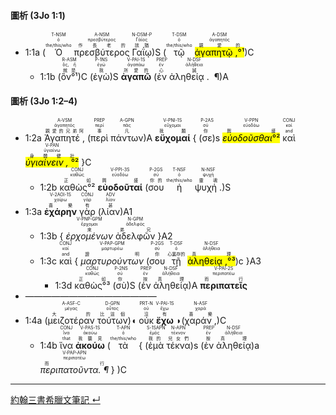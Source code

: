 #### 圖析 (3Jo 1:1)

- <rt>1:1a</rt> (<RUBY><ruby><ruby>Ὁ<rt>the/this/who</rt></ruby><rt>ὁ</rt></ruby><rt>T-NSM</rt></RUBY> <RUBY><ruby><ruby>πρεσβύτερος<rt>作長老的</rt></ruby><rt>πρεσβύτερος</rt></ruby><rt>A-NSM</rt></RUBY> <RUBY><ruby><ruby>Γαΐῳ<rt>該猶</rt></ruby><rt>Γάϊος</rt></ruby><rt>N-DSM-P</rt></RUBY>)S (<RUBY><ruby><ruby>τῷ<rt>the/this/who</rt></ruby><rt>ὁ</rt></ruby><rt>T-DSM</rt></RUBY> <RUBY><ruby><ruby><mark>ἀγαπητῷ ,°¹</mark><rt>親愛的</rt></ruby><rt>ἀγαπητός</rt></ruby><rt>A-DSM</rt></RUBY>)C
	- <rt>1:1b</rt> (<RUBY><ruby><ruby>ὃν°¹<rt>就是</rt></ruby><rt>ὅς, ἥ</rt></ruby><rt>R-ASM</rt></RUBY>)C (<RUBY><ruby><ruby>ἐγὼ<rt>我</rt></ruby><rt>ἐγώ</rt></ruby><rt>P-1NS</rt></RUBY>)S <RUBY><ruby><ruby><strong>ἀγαπῶ</strong><rt>所愛的</rt></ruby><rt>ἀγαπάω</rt></ruby><rt>V-PAI-1S</rt></RUBY> (<RUBY><ruby><ruby>ἐν<rt>心</rt></ruby><rt>ἐν</rt></ruby><rt>PREP</rt></RUBY> <RUBY><ruby><ruby>ἀληθείᾳ .  ¶ <rt>誠</rt></ruby><rt>ἀλήθεια</rt></ruby><rt>N-DSF</rt></RUBY>)A


#### 圖析 (3Jo 1:2–4)

- <rt>1:2a</rt> <RUBY><ruby><ruby>Ἀγαπητέ , <rt>親愛的兄弟阿</rt></ruby><rt>ἀγαπητός</rt></ruby><rt>A-VSM</rt></RUBY> (<RUBY><ruby><ruby>περὶ<rt>事</rt></ruby><rt>περί</rt></ruby><rt>PREP</rt></RUBY> <RUBY><ruby><ruby>πάντων<rt>凡</rt></ruby><rt>πᾶς</rt></ruby><rt>A-GPN</rt></RUBY>)A <RUBY><ruby><ruby><strong>εὔχομαί</strong><rt>我願</rt></ruby><rt>εὔχομαι</rt></ruby><rt>V-PNI-1S</rt></RUBY> { (<RUBY><ruby><ruby>σε<rt>你</rt></ruby><rt>σύ</rt></ruby><rt>P-2AS</rt></RUBY>)s <RUBY><ruby><ruby><mark><em>εὐοδοῦσθαι</em>°²</mark><rt>興盛</rt></ruby><rt>εὐοδόω</rt></ruby><rt>V-PPN</rt></RUBY> <RUBY><ruby><ruby>καὶ<rt>and</rt></ruby><rt>καί</rt></ruby><rt>CONJ</rt></RUBY> <RUBY><ruby><ruby><mark><em>ὑγιαίνειν , </em>°²</mark><rt>身體健壯</rt></ruby><rt>ὑγιαίνω</rt></ruby><rt>V-PAN</rt></RUBY> }C
	- <rt>1:2b</rt> <RUBY><ruby><ruby>καθὼς°²<rt>正如</rt></ruby><rt>καθώς</rt></ruby><rt>CONJ</rt></RUBY> <RUBY><ruby><ruby><strong>εὐοδοῦταί</strong><rt>興盛</rt></ruby><rt>εὐοδόω</rt></ruby><rt>V-PPI-3S</rt></RUBY> (<RUBY><ruby><ruby>σου<rt>你的</rt></ruby><rt>σύ</rt></ruby><rt>P-2GS</rt></RUBY> <RUBY><ruby><ruby>ἡ<rt>the/this/who</rt></ruby><rt>ὁ</rt></ruby><rt>T-NSF</rt></RUBY> <RUBY><ruby><ruby>ψυχή . <rt>靈魂</rt></ruby><rt>ψυχή</rt></ruby><rt>N-NSF</rt></RUBY>)S
- <rt>1:3a</rt> <RUBY><ruby><ruby><strong>ἐχάρην</strong><rt>喜樂</rt></ruby><rt>χαίρω</rt></ruby><rt>V-2AOI-1S</rt></RUBY> <RUBY><ruby><ruby>γὰρ<rt>有</rt></ruby><rt>γάρ</rt></ruby><rt>CONJ</rt></RUBY> (<RUBY><ruby><ruby>λίαν<rt>甚</rt></ruby><rt>λίαν</rt></ruby><rt>ADV</rt></RUBY>)A1 
	- <rt>1:3b</rt> { <RUBY><ruby><ruby><em>ἐρχομένων</em><rt>來</rt></ruby><rt>ἔρχομαι</rt></ruby><rt>V-PNP-GPM</rt></RUBY> <RUBY><ruby><ruby>ἀδελφῶν<rt>弟兄</rt></ruby><rt>ἀδελφός</rt></ruby><rt>N-GPM</rt></RUBY> }A2
	- <rt>1:3c</rt> <RUBY><ruby><ruby>καὶ<rt>and</rt></ruby><rt>καί</rt></ruby><rt>CONJ</rt></RUBY> { <RUBY><ruby><ruby><em>μαρτυρούντων</em><rt>證明</rt></ruby><rt>μαρτυρέω</rt></ruby><rt>V-PAP-GPM</rt></RUBY> (<RUBY><ruby><ruby>σου<rt>你</rt></ruby><rt>σύ</rt></ruby><rt>P-2GS</rt></RUBY> <RUBY><ruby><ruby>τῇ<rt>心裏存的</rt></ruby><rt>ὁ</rt></ruby><rt>T-DSF</rt></RUBY> <RUBY><ruby><ruby><mark>ἀληθείᾳ ,°³</mark><rt>真理</rt></ruby><rt>ἀλήθεια</rt></ruby><rt>N-DSF</rt></RUBY>)c }A3
		- <rt>1:3d</rt> <RUBY><ruby><ruby>καθὼς°³<rt>正如<strong></strong></rt></ruby><rt>καθώς</rt></ruby><rt>CONJ</rt></RUBY> (<RUBY><ruby><ruby>σὺ<rt>你</rt></ruby><rt>σύ</rt></ruby><rt>P-2NS</rt></RUBY>)S (<RUBY><ruby><ruby>ἐν<rt>按</rt></ruby><rt>ἐν</rt></ruby><rt>PREP</rt></RUBY> <RUBY><ruby><ruby>ἀληθείᾳ<rt>真理</rt></ruby><rt>ἀλήθεια</rt></ruby><rt>N-DSF</rt></RUBY>)A <RUBY><ruby><ruby><strong>περιπατεῖς</strong><rt>而行</rt></ruby><rt>περιπατέω</rt></ruby><rt>V-PAI-2S</rt></RUBY>
- ———————————————
- <rt>1:4a</rt> (<RUBY><ruby><ruby>μειζοτέραν<rt>大的</rt></ruby><rt>μέγας</rt></ruby><rt>A-ASF-C</rt></RUBY> <RUBY><ruby><ruby>τούτων<rt>比這個</rt></ruby><rt>οὗτος</rt></ruby><rt>D-GPN</rt></RUBY>)◖ <RUBY><ruby><ruby>οὐκ<rt>沒</rt></ruby><rt>οὐ</rt></ruby><rt>PRT-N</rt></RUBY> <RUBY><ruby><ruby><strong>ἔχω</strong><rt>有</rt></ruby><rt>ἔχω</rt></ruby><rt>V-PAI-1S</rt></RUBY> ◗(<RUBY><ruby><ruby>χαράν , <rt>喜樂</rt></ruby><rt>χαρά</rt></ruby><rt>N-ASF</rt></RUBY>)C
	- <rt>1:4b</rt> <RUBY><ruby><ruby>ἵνα<rt>that</rt></ruby><rt>ἵνα</rt></ruby><rt>CONJ</rt></RUBY> <RUBY><ruby><ruby><strong>ἀκούω</strong><rt>我聽見</rt></ruby><rt>ἀκούω</rt></ruby><rt>V-PAS-1S</rt></RUBY> (<RUBY><ruby><ruby>τὰ<rt>the/this/who</rt></ruby><rt>ὁ</rt></ruby><rt>T-APN</rt></RUBY> { (<RUBY><ruby><ruby>ἐμὰ<rt>我的</rt></ruby><rt>ἐμός</rt></ruby><rt>S-1SAPN</rt></RUBY> <RUBY><ruby><ruby>τέκνα<rt>兒女們</rt></ruby><rt>τέκνον</rt></ruby><rt>N-APN</rt></RUBY>)s (<RUBY><ruby><ruby>ἐν<rt>按</rt></ruby><rt>ἐν</rt></ruby><rt>PREP</rt></RUBY> <RUBY><ruby><ruby>ἀληθείᾳ<rt>真理</rt></ruby><rt>ἀλήθεια</rt></ruby><rt>N-DSF</rt></RUBY>)a <RUBY><ruby><ruby><em>περιπατοῦντα. ¶</em><rt>而行</rt></ruby><rt>περιπατέω</rt></ruby><rt>V-PAP-APN</rt></RUBY> } )C

---

[約翰三書希臘文筆記 ↵](3John-Notes.md)

